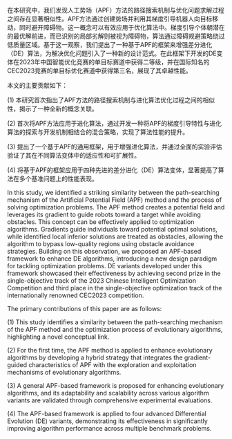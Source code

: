 在本研究中，我们发现人工势场（APF）方法的路径搜索机制与优化问题求解过程之间存在显著相似性。APF方法通过创建势场并利用其梯度引导机器人向目标移动，同时避开障碍物。这一概念可以有效应用于优化算法中。梯度引导个体朝潜在的最优解前进，而已识别的局部劣解则被视为障碍物，算法通过障碍规避策略绕过低质量区域。基于这一观察，我们提出了一种基于APF的框架来增强差分进化（DE）算法，为解决优化问题引入了一种新的设计范式。在此框架下开发的DE变体在2023年中国智能优化竞赛的单目标赛道中获得二等级，并在国际知名的CEC2023竞赛的单目标优化赛道中获得第三名，展现了其卓越性能。

本文的主要贡献如下：

(1) 本研究首次指出了APF方法的路径搜索机制与进化算法优化过程之间的相似性，揭示了一种全新的概念关联。

(2) 首次将APF方法应用于进化算法，通过开发一种将APF的梯度引导特性与进化算法的探索与开发机制相结合的混合策略，实现了算法性能的提升。

(3) 提出了一个基于APF的通用框架，用于增强进化算法，并通过全面的实验评估验证了其在不同算法变体中的适应性和可扩展性。

(4) 将基于APF的框架应用于四种先进的差分进化（DE）算法变体，显著提高了算法在多个基准问题上的性能表现。

In this study, we identified a striking similarity between the path-searching mechanism of the Artificial Potential Field (APF) method and the process of solving optimization problems. The APF method creates a potential field and leverages its gradient to guide robots toward a target while avoiding obstacles. This concept can be effectively applied to optimization algorithms. Gradients guide individuals toward potential optimal solutions, while identified local inferior solutions are treated as obstacles, allowing the algorithm to bypass low-quality regions using obstacle avoidance strategies. Building on this observation, we proposed an APF-based framework to enhance DE algorithms, introducing a new design paradigm for tackling optimization problems. DE variants developed under this framework showcased their effectiveness by achieving second prize in the single-objective track of the 2023 Chinese Intelligent Optimization Competition and third place in the single-objective optimization track of the internationally renowned CEC2023 competition.

The primary contributions of this paper are as follows:

(1) This study identifies a similarity between the path-searching mechanism of the APF method and the optimization process of evolutionary algorithms, highlighting a novel conceptual link.

(2) For the first time, the APF method is applied to enhance evolutionary algorithms by developing a hybrid strategy that integrates the gradient-guided characteristics of APF with the exploration and exploitation mechanisms of evolutionary algorithms.

(3) A general APF-based framework is proposed for enhancing evolutionary algorithms, and its adaptability and scalability across various algorithm variants are validated through comprehensive experimental evaluations.

(4) The APF-based framework is applied to four advanced Differential Evolution (DE) variants, demonstrating its effectiveness in significantly improving algorithm performance across multiple benchmark problems.
